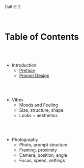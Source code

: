 <link rel="stylesheet" href="test.css">

<div class="card-category">
  Dall-E 2
</div>

<br>
<br>

# Table of Contents

<br>
<br>

 - Introduction
   - [Preface]("dalle2/sections/introduction/preface.md")
   - [Prompt Design]("dalle2/sections/introduction/prompt-design.md")

<br>
<br>

 - Vibes
   - Moods and Feeling
   - Size, structure, shape
   - Looks + aesthetics

<br>
<br>

 - Photography
   - Photo, prompt structure
   - Framing, proximity
   - Camera, position, angle
   - Focus, speed, settings



